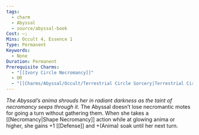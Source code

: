 ```yaml
---
tags:
  - charm
  - Abyssal
  - source/abyssal-book
Cost: —;
Mins: Occult 4, Essence 1
Type: Permanent
Keywords:
  - None
Duration: Permanent
Prerequisite Charms:
  - "[[Ivory Circle Necromancy]]"
  - OR
  - "[[Charms/Abyssal/Occult/Terrestrial Circle Sorcery|Terrestrial Circle Sorcery]]"
---
```

*The Abyssal’s anima shrouds her in radiant darkness as the taint of necromancy seeps through it.*
The Abyssal doesn’t lose necromantic motes for going a turn without gathering them. When she takes a [[Necromancy|Shape Necromancy]] action while at glowing anima or higher, she gains +1 [[Defense]] and +(Anima) soak until her next turn.